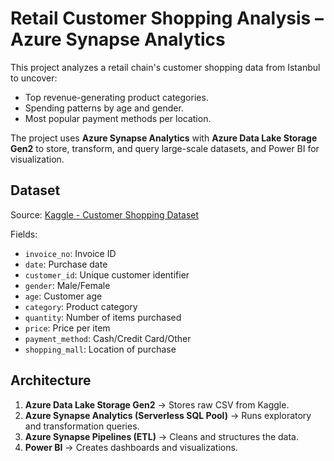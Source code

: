 # Retail Customer Shopping Analysis – Azure Synapse Analytics

This project analyzes a retail chain's customer shopping data from Istanbul to uncover:
- Top revenue-generating product categories.
- Spending patterns by age and gender.
- Most popular payment methods per location.

The project uses **Azure Synapse Analytics** with **Azure Data Lake Storage Gen2** to store, transform, and query large-scale datasets, and Power BI for visualization.

## Dataset
Source: [Kaggle - Customer Shopping Dataset](https://www.kaggle.com/datasets/mehmettahiraslan/customer-shopping-dataset)

Fields:
- `invoice_no`: Invoice ID
- `date`: Purchase date
- `customer_id`: Unique customer identifier
- `gender`: Male/Female
- `age`: Customer age
- `category`: Product category
- `quantity`: Number of items purchased
- `price`: Price per item
- `payment_method`: Cash/Credit Card/Other
- `shopping_mall`: Location of purchase

## Architecture
1. **Azure Data Lake Storage Gen2** → Stores raw CSV from Kaggle.
2. **Azure Synapse Analytics (Serverless SQL Pool)** → Runs exploratory and transformation queries.
3. **Azure Synapse Pipelines (ETL)** → Cleans and structures the data.
4. **Power BI** → Creates dashboards and visualizations.
